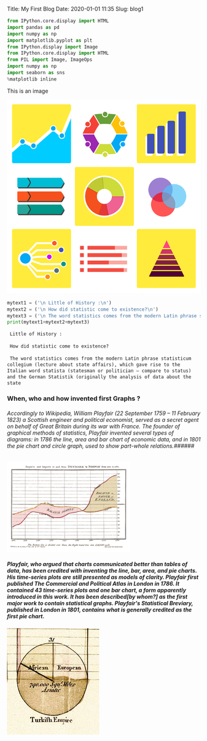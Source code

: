 Title: My First Blog
Date: 2020-01-01 11:35
Slug: blog1


```python
from IPython.core.display import HTML
import pandas as pd
import numpy as np
import matplotlib.pyplot as plt
from IPython.display import Image
from IPython.core.display import HTML
from PIL import Image, ImageOps
import numpy as np
import seaborn as sns
%matplotlib inline
```

This is an image

![title](images/statistic_image.png)


```python
mytext1 = ('\n Little of History :\n')
mytext2 = ('\n How did statistic come to existence?\n')
mytext3 = ('\n The word statistics comes from the modern Latin phrase statisticum collegium (lecture about state affairs), which gave rise to the Italian word statista (statesman or politician — compare to status) and the German Statistik (originally the analysis of data about the state.')
print(mytext1+mytext2+mytext3)
```


     Little of History :

     How did statistic come to existence?

     The word statistics comes from the modern Latin phrase statisticum collegium (lecture about state affairs), which gave rise to the Italian word statista (statesman or politician — compare to status) and the German Statistik (originally the analysis of data about the state


### When, who and how invented first Graphs ? ###

###### Accordingly to Wikipedia, William Playfair (22 September 1759 – 11 February 1823) a Scottish engineer and political economist, served as a secret agent on behalf of Great Britain during its war with France. The founder of graphical methods of statistics, Playfair invented several types of diagrams: in 1786 the line, area and bar chart of economic data, and in 1801 the pie chart and circle graph, used to show  part-whole relations.######



![title](images/playfair_timeseries.png)

##### Playfair, who argued that charts communicated better than tables of data, has been credited with inventing the line, bar, area, and pie charts. His time-series plots are still presented as models of clarity. Playfair first published The Commercial and Political Atlas in London in 1786. It contained 43 time-series plots and one bar chart, a form apparently introduced in this work. It has been described[by whom?] as the first major work to contain statistical graphs. Playfair's Statistical Breviary, published in London in 1801, contains what is generally credited as the first pie chart.

![title](images/playfair_piechart.jpg)
